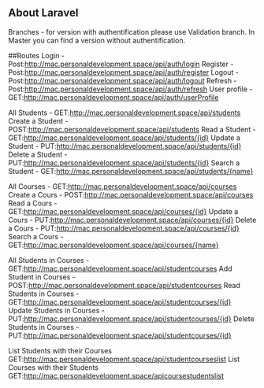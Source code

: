 ## About Laravel

Branches - for version with authentification please use Validation branch. In Master you can find a version without authentification.

##Routes
Login - Post:http://mac.personaldevelopment.space/api/auth/login
Register - Post:http://mac.personaldevelopment.space/api/auth/register
Logout -  Post:http://mac.personaldevelopment.space/api/auth/logout
Refresh - Post:http://mac.personaldevelopment.space/api/auth/refresh
User profile - GET:http://mac.personaldevelopment.space/api/auth/userProfile

All Students - GET:http://mac.personaldevelopment.space/api/students
Create a Student - POST:http://mac.personaldevelopment.space/api/students
Read a Student - GET:http://mac.personaldevelopment.space/api/students/{id}
Update a Student - PUT:http://mac.personaldevelopment.space/api/students/{id}
Delete a Student - PUT:http://mac.personaldevelopment.space/api/students/{id}
Search a Student - GET:http://mac.personaldevelopment.space/api/students/{name}

All Courses - GET:http://mac.personaldevelopment.space/api/courses
Create a Cours - POST:http://mac.personaldevelopment.space/api/courses
Read a Cours - GET:http://mac.personaldevelopment.space/api/courses/{id}
Update a Cours - PUT:http://mac.personaldevelopment.space/api/courses/{id}
Delete a Cours - PUT:http://mac.personaldevelopment.space/api/courses/{id}
Search a Cours - GET:http://mac.personaldevelopment.space/api/courses/{name}

All Students in Courses - GET:http://mac.personaldevelopment.space/api/studentcourses
Add Student in Courses - POST:http://mac.personaldevelopment.space/api/studentcourses
Read Students in Courses - GET:http://mac.personaldevelopment.space/api/studentcourses/{id}
Update Students in Courses - PUT:http://mac.personaldevelopment.space/api/studentcourses/{id}
Delete Students in Courses - PUT:http://mac.personaldevelopment.space/api/studentcourses/{id}

List Students with their Courses GET:http://mac.personaldevelopment.space/api/studentcourseslist
List Courses with their Students GET:http://mac.personaldevelopment.space/apicoursestudentslist
